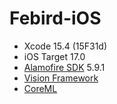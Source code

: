 # Febird-iOS

- Xcode 15.4 (15F31d)
- iOS Target 17.0
- [Alamofire SDK](https://github.com/Alamofire/Alamofire) 5.9.1
- [Vision Framework](https://developer.apple.com/documentation/vision/)
- [CoreML](https://developer.apple.com/machine-learning/core-ml/)
